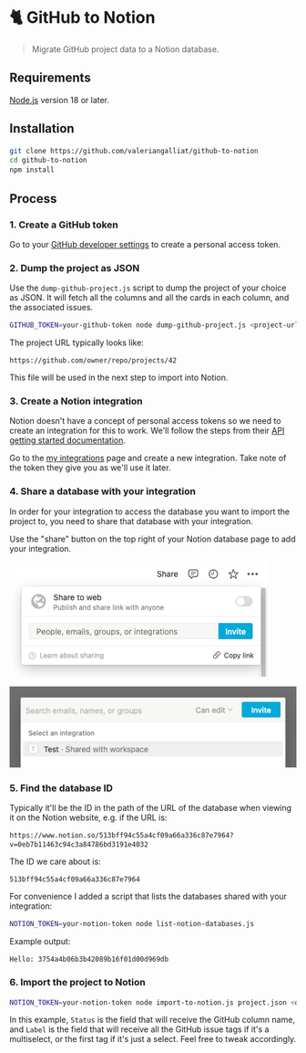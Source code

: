 # 🐈 GitHub to Notion

> Migrate GitHub project data to a Notion database.

## Requirements

[Node.js](https://nodejs.org/) version 18 or later.

## Installation

```sh
git clone https://github.com/valeriangalliat/github-to-notion
cd github-to-notion
npm install
```

## Process

### 1. Create a GitHub token

Go to your [GitHub developer settings](https://github.com/settings/tokens)
to create a personal access token.

### 2. Dump the project as JSON

Use the `dump-github-project.js` script to dump the project of your
choice as JSON. It will fetch all the columns and all the cards in each
column, and the associated issues.

```sh
GITHUB_TOKEN=your-github-token node dump-github-project.js <project-url> > project.json
```

The project URL typically looks like:

```
https://github.com/owner/repo/projects/42
```

This file will be used in the next step to import into Notion.

### 3. Create a Notion integration

Notion doesn't have a concept of personal access tokens so we need to
create an integration for this to work. We'll follow the steps from
their [API getting started documentation](https://developers.notion.com/docs/getting-started).

Go to the [my integrations](https://www.notion.so/my-integrations) page
and create a new integration. Take note of the token they give you as
we'll use it later.

### 4. Share a database with your integration

In order for your integration to access the database you want to import
the project to, you need to share that database with your integration.

Use the "share" button on the top right of your Notion database page to
add your integration.

![Share](share.png)

![Invite](invite.png)

### 5. Find the database ID

Typically it'll be the ID in the path of the URL of the database when
viewing it on the Notion website, e.g. if the URL is:

```
https://www.notion.so/513bff94c55a4cf09a66a336c87e7964?v=0eb7b11463c94c3a84786bd3191e4032
```

The ID we care about is:

```
513bff94c55a4cf09a66a336c87e7964
```

For convenience I added a script that lists the databases shared with
your integration:

```sh
NOTION_TOKEN=your-notion-token node list-notion-databases.js
```

Example output:

```
Hello: 3754a4b06b3b42089b16f01d00d969db
```

### 6. Import the project to Notion

```sh
NOTION_TOKEN=your-notion-token node import-to-notion.js project.json <database-id> 'Status' 'Label'
```

In this example, `Status` is the field that will receive the GitHub
column name, and `Label` is the field that will receive all the GitHub
issue tags if it's a multiselect, or the first tag if it's just a
select. Feel free to tweak accordingly.
